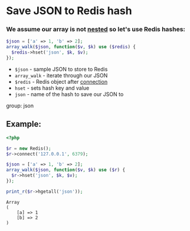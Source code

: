 # Save JSON to Redis hash

### We assume our array is not [nested](/php-redis/save-nested-json-to-redis-key) so let's use Redis hashes:

```php
$json = ['a' => 1, 'b' => 2];
array_walk($json, function($v, $k) use ($redis) {
  $redis->hset('json', $k, $v);
});
```

- `$json` - sample JSON to store to Redis
- `array_walk` - iterate through our JSON
- `$redis` - Redis object after [connection](/php-redis/how-to-connect-to-redis)
- `hset` - sets hash key and value
- `json` - name of the hash to save our JSON to

group: json

## Example: 
```php
<?php

$r = new Redis(); 
$r->connect('127.0.0.1', 6379);

$json = ['a' => 1, 'b' => 2];
array_walk($json, function($v, $k) use ($r) {
  $r->hset('json', $k, $v);
});

print_r($r->hgetall('json'));
```
```
Array
(
    [a] => 1
    [b] => 2
)

```

